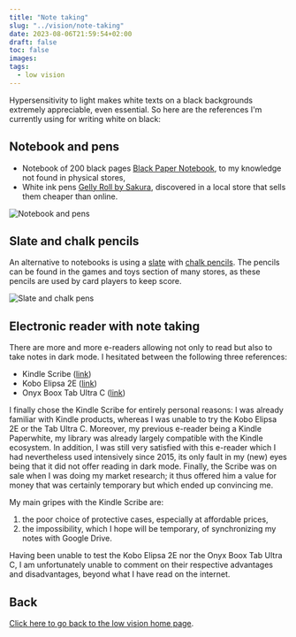 ```yaml
---
title: "Note taking"
slug: "../vision/note-taking"
date: 2023-08-06T21:59:54+02:00
draft: false
toc: false
images:
tags:
  - low vision
---
```

Hypersensitivity to light makes white texts on a black backgrounds extremely appreciable, even essential. So here are the references I'm currently using for writing white on black:

## Notebook and pens
- Notebook of 200 black pages [Black Paper Notebook](https://www.amazon.fr/dp/B0C1HWZ7N1), to my knowledge not found in physical stores,
- White ink pens [Gelly Roll by Sakura](https://www.amazon.fr/dp/B07DN9KRCJ), discovered in a local store that sells them cheaper than online.

![Notebook and pens](/vision/notebook-pens.png)


## Slate and chalk pencils
An alternative to notebooks is using a [slate](https://www.jumbo.ch/fr/sejour-eclairage/accessoires-d-interieur/panneaux-d-affichage-tapis/ardoise-murale-woody/p/5996775) with [chalk pencils](https://www.jumbo.ch/fr/sejour-eclairage/papeterie/fournituresappareils-de-bureau/divers/3-craies-pour-jeux-de-carte/p/4210167). The pencils can be found in the games and toys section of many stores, as these pencils are used by card players to keep score.

![Slate and chalk pens](/vision/chalkboard-pens.png)


## Electronic reader with note taking
There are more and more e-readers allowing not only to read but also to take notes in dark mode. I hesitated between the following three references:
- Kindle Scribe ([link](https://www.amazon.fr/dp/B09BSQ365J))
- Kobo Elipsa 2E ([link](https://www.kobo.com/media-hub/kobo-elipsa-2e))
- Onyx Boox Tab Ultra C ([link](https://onyxboox.com/boox_taultrac))

I finally chose the Kindle Scribe for entirely personal reasons: I was already familiar with Kindle products, whereas I was unable to try the Kobo Elipsa 2E or the Tab Ultra C. Moreover, my previous e-reader being a Kindle Paperwhite, my library was already largely compatible with the Kindle ecosystem. In addition, I was still very satisfied with this e-reader which I had nevertheless used intensively since 2015, its only fault in my (new) eyes being that it did not offer reading in dark mode. Finally, the Scribe was on sale when I was doing my market research; it thus offered him a value for money that was certainly temporary but which ended up convincing me.

My main gripes with the Kindle Scribe are:
1. the poor choice of protective cases, especially at affordable prices,
2. the impossibility, which I hope will be temporary, of synchronizing my notes with Google Drive.

Having been unable to test the Kobo Elipsa 2E nor the Onyx Boox Tab Ultra C, I am unfortunately unable to comment on their respective advantages and disadvantages, beyond what I have read on the internet.

## Back
[Click here to go back to the low vision home page](..).